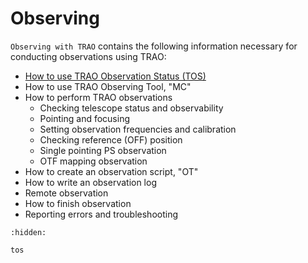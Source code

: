 # Observing

`Observing with TRAO` contains the following information
necessary for conducting observations using TRAO:

- [How to use TRAO Observation Status (TOS)](tos.md)
- How to use TRAO Observing Tool, "MC"
- How to perform TRAO observations
  - Checking telescope status and observability
  - Pointing and focusing
  - Setting observation frequencies and calibration
  - Checking reference (OFF) position
  - Single pointing PS observation
  - OTF mapping observation
- How to create an observation script, "OT"
- How to write an observation log
- Remote observation
- How to finish observation
- Reporting errors and troubleshooting

```{toctree}
:hidden:

tos
```
